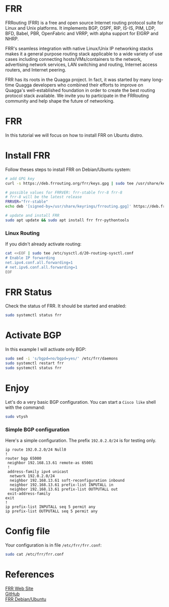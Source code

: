 # FRR
FRRouting (FRR) is a free and open source Internet routing protocol suite for Linux and Unix platforms. It implements BGP, OSPF, RIP, IS-IS, PIM, LDP, BFD, Babel, PBR, OpenFabric and VRRP, with alpha support for EIGRP and NHRP.

FRR's seamless integration with native Linux/Unix IP networking stacks makes it a general purpose routing stack applicable to a wide variety of use cases including connecting hosts/VMs/containers to the network, advertising network services, LAN switching and routing, Internet access routers, and Internet peering.

FRR has its roots in the Quagga project. In fact, it was started by many long-time Quagga developers who combined their efforts to improve on Quagga's well-established foundation in order to create the best routing protocol stack available. We invite you to participate in the FRRouting community and help shape the future of networking.

# FRR
In this tutorial we will focus on how to install FRR on Ubuntu distro.

# Install FRR
Follow theses steps to install FRR on Debian/Ubuntu system:
```sh
# add GPG key
curl -s https://deb.frrouting.org/frr/keys.gpg | sudo tee /usr/share/keyrings/frrouting.gpg > /dev/null

# possible values for FRRVER: frr-stable frr-8 frr-8
# frr-8 will be the latest release
FRRVER="frr-stable"
echo deb '[signed-by=/usr/share/keyrings/frrouting.gpg]' https://deb.frrouting.org/frr $(lsb_release -s -c) $FRRVER | sudo tee -a /etc/apt/sources.list.d/frr.list

# update and install FRR
sudo apt update && sudo apt install frr frr-pythontools
```

### Linux Routing
If you didn't already activate routing:
```sh
cat <<EOF | sudo tee /etc/sysctl.d/20-routing-sysctl.conf
# Enable IP forwarding 
net.ipv4.conf.all.forwarding=1
# net.ipv6.conf.all.forwarding=1
EOF
```

# FRR Status
Check the status of FRR. It should be started and enabled:
```sh
sudo systemctl status frr
```

# Activate BGP
In this example I will activate only BGP:
```sh 
sudo sed -i 's/bgpd=no/bgpd=yes/' /etc/frr/daemons
sudo systemctl restart frr
sudo systemctl status frr
```

# Enjoy
Let's do a very basic BGP configuration. You can start a `Cisco like` shell with the command:
```sh
sudo vtysh 
```

### Simple BGP configuration
Here's a simple configuration. The prefix `192.0.2.0/24` is for testing only.

```
ip route 192.0.2.0/24 Null0
!
router bgp 65000
 neighbor 192.168.13.61 remote-as 65001
 !
 address-family ipv4 unicast
  network 192.0.2.0/24
  neighbor 192.168.13.61 soft-reconfiguration inbound
  neighbor 192.168.13.61 prefix-list INPUTALL in
  neighbor 192.168.13.61 prefix-list OUTPUTALL out
 exit-address-family
exit
!
ip prefix-list INPUTALL seq 5 permit any
ip prefix-list OUTPUTALL seq 5 permit any
```

# Config file
Your configuration is in file `/etc/frr/frr.conf`:
```sh
sudo cat /etc/frr/frr.conf
```

# References
[FRR Web Site](https://frrouting.org/)  
[GitHub](https://github.com/FRRouting/FRR)  
[FRR Debian/Ubuntu](https://deb.frrouting.org/)  
